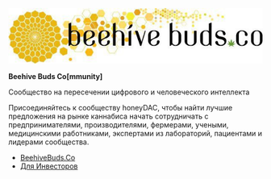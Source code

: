 ![Logo](/assets/success-stories/beehivebudsco.jpg)

**Beehive Buds Co[mmunity]**

Сообщество на пересечении цифрового и человеческого интеллекта

Присоединяйтесь к сообществу honeyDAC, чтобы найти лучшие предложения на рынке каннабиса начать сотрудничать с предпринимателями, производителями, фермерами, учеными, медицинскими работниками, экспертами из лабораторий, пациентами и лидерами сообщества.

 * [BeehiveBuds.Co](https://beehivebuds.co/)
 * [Для Инвесторов](https://bit.ly/beecrypto)
